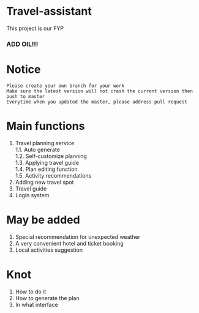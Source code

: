 # Travel-assistant
This project is our FYP  
### ADD OIL!!!

# Notice
`Please create your own branch for your work`  
`Make sure the latest version will not crash the current version then push to master  `  
`Everytime when you updated the master, please address pull request  `

# Main functions
1.	Travel planning service  
  1.1.	Auto generate  
  1.2.	Self-customize planning  
  1.3.	Applying travel guide  
  1.4.	Plan editing function  
  1.5.	Activity recommendations  
2.	Adding new travel spot  
3.	Travel guide  
4.	Login system  

# May be added  
1.	Special recommendation for unexpected weather  
2.	A very convenient hotel and ticket booking  
3.	Local activities suggestion  
  
# Knot  
1. How to do it  
2. How to generate the plan  
3. In what interface  
